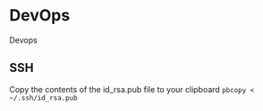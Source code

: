 # DevOps
Devops
## SSH
Copy the contents of the id_rsa.pub file to your clipboard
```pbcopy < ~/.ssh/id_rsa.pub ```

